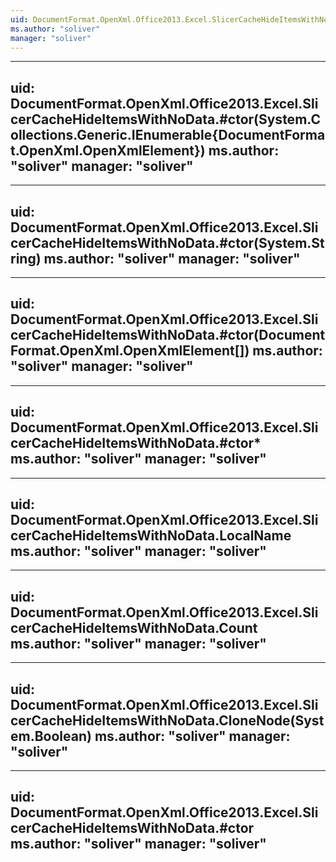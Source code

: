 ```yaml
---
uid: DocumentFormat.OpenXml.Office2013.Excel.SlicerCacheHideItemsWithNoData
ms.author: "soliver"
manager: "soliver"
---
```


---
uid: DocumentFormat.OpenXml.Office2013.Excel.SlicerCacheHideItemsWithNoData.#ctor(System.Collections.Generic.IEnumerable{DocumentFormat.OpenXml.OpenXmlElement})
ms.author: "soliver"
manager: "soliver"
---

---
uid: DocumentFormat.OpenXml.Office2013.Excel.SlicerCacheHideItemsWithNoData.#ctor(System.String)
ms.author: "soliver"
manager: "soliver"
---

---
uid: DocumentFormat.OpenXml.Office2013.Excel.SlicerCacheHideItemsWithNoData.#ctor(DocumentFormat.OpenXml.OpenXmlElement[])
ms.author: "soliver"
manager: "soliver"
---

---
uid: DocumentFormat.OpenXml.Office2013.Excel.SlicerCacheHideItemsWithNoData.#ctor*
ms.author: "soliver"
manager: "soliver"
---

---
uid: DocumentFormat.OpenXml.Office2013.Excel.SlicerCacheHideItemsWithNoData.LocalName
ms.author: "soliver"
manager: "soliver"
---

---
uid: DocumentFormat.OpenXml.Office2013.Excel.SlicerCacheHideItemsWithNoData.Count
ms.author: "soliver"
manager: "soliver"
---

---
uid: DocumentFormat.OpenXml.Office2013.Excel.SlicerCacheHideItemsWithNoData.CloneNode(System.Boolean)
ms.author: "soliver"
manager: "soliver"
---

---
uid: DocumentFormat.OpenXml.Office2013.Excel.SlicerCacheHideItemsWithNoData.#ctor
ms.author: "soliver"
manager: "soliver"
---

